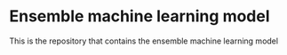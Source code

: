 # Ensemble machine learning model
This is the repository that contains the ensemble machine learning model
